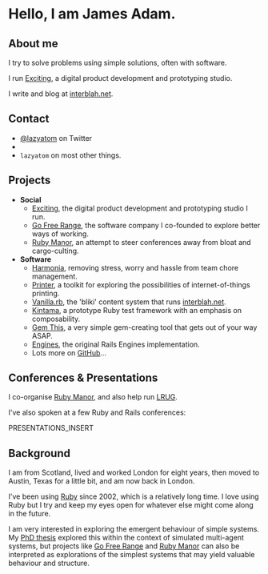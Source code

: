 Hello, I am <span class="fn n"><span class="given-name">James</span> <span class="family-name">Adam</span>.
======


About me
---------

I try to solve problems using simple solutions, often with software.

I run [Exciting][], a digital product development and prototyping studio.

I write and blog at [interblah.net][].


Contact
-------

* [@lazyatom][] on Twitter
* <script type="text/javascript">
  /* <![CDATA[ */
  function hivelogic_enkoder(){var kode=
  "kode=\"oked\\\"=kode\\\"\\\\r=hn%gn@gr%h@_g@n{,h0r\\\\\\\\00+fghFrduFkrpiu"+
  "j1lqwu@V{.;>45.@,f?3+fli6>,0+lDwghFrdufkh1rg@n~f.,l.k>jwhq1oghnrl?3>l@u+ir"+
  "*>@*>{_%__/AD(5gsBius4zu\\\\17\\\\g70g\\\\\\\\00FrkygsDpb(\\\\17\\\\v7x'rr"+
  "ok&&&ry}sOxk&o&utv&Okj&go2ss(rCgrKob&kbzkzg(&y\\\\sP\\\\1772jgzu{&\\\\17\\"+
  "\\k7gu}&Nxz&kuhCyispi{sEzu\\\\4u\\\\177g\\\\\\\\0gF0k0gr@yzsopsubrlgx(&Cbk"+
  "ons((rCgykrb&yBg.izgx(4ktos}izjk_{_uh%r__@ng>%rnhgn@gr1hsvlo+w**1,huhyvu+h"+
  "1,rmql*+%*{,*>>@r*+i@u>l?3nlg+1rhhjokq4w>0.,5l~@.,n{g@1rkhufwdlD4+..r,hnfg"+
  "d1Dk+u,w0l\\\\\\\\00nrgh@{.+l?nrgh1ohqjwkBnrgh1fkduDw+nrgh1ohqjwk04,=**,\\"+
  "\"\\\\x>';;=o'(f=r;i<0oiekldn.te;g+h)ic+k{d=.ohercoaeCtdiA-(;)f3ci0(c<=)2+"+
  ";1+8Sxr=nt.irgmfhorCoaeCcd}(o)ekxd\\\"=x;'=;'of(r=i;0<ik(do.eelgnht1-;)+i2"+
  "={)+xk=do.ehcratAi(1++)okedc.ahAr(t)ik}do=e+xi(k<do.eelgnhtk?do.ehcratAk(d"+
  "o.eelgnht1-:)'';)\";x='';for(i=0;i<(kode.length-1);i+=2){x+=kode.charAt(i+"+
  "1)+kode.charAt(i)}kode=x+(i<kode.length?kode.charAt(kode.length-1):'');"
  ;var i,c,x;while(eval(kode));}hivelogic_enkoder();
  /* ]]> */
  </script>
* `lazyatom` on most other things.

Projects
--------

* **Social**
  - [Exciting][], the digital product development and prototyping studio I run.
  - [Go Free Range][], the software company I co-founded to explore better ways of working.
  - [Ruby Manor][], an attempt to steer conferences away from bloat and cargo-culting.
* **Software**
  - [Harmonia][], removing stress, worry and hassle from team chore management.
  - [Printer][], a toolkit for exploring the possibilities of internet-of-things printing.
  - [Vanilla.rb][], the 'bliki' content system that runs [interblah.net][].
  - [Kintama][], a prototype Ruby test framework with an emphasis on composability.
  - [Gem This][], a very simple gem-creating tool that gets out of your way ASAP.
  - [Engines][], the original Rails Engines implementation.
  - Lots more on [GitHub][]...



Conferences <span class="amp">&</span> Presentations
---------------------------

I co-organise [Ruby Manor][], and also help run [LRUG][].

I've also spoken at a few Ruby and Rails conferences:

PRESENTATIONS_INSERT


Background
----------

I am from Scotland, lived and worked London for eight years, then moved to Austin, Texas for a little bit, and am now back in London.

I've been using [Ruby][] since 2002, which is a relatively long time. I love using Ruby but I try and keep my eyes open for whatever else might come along in the future.

I am very interested in exploring the emergent behaviour of simple systems. My [PhD thesis][] explored this within the context of simulated multi-agent systems, but projects like [Go Free Range][] and [Ruby Manor][] can also be interpreted as explorations of the simplest systems that may yield valuable behaviour and structure.


[@lazyatom]: http://twitter.com/lazyatom
[interblah.net]: http://interblah.net

[Exciting]: http://exciting.io
[Go Free Range]: http://gofreerange.com
[GitHub]: http://github.com/lazyatom
[Harmonia]: https://harmonia.io
[Printer]: http://github.com/freerange/printer
[Vanilla.rb]: http://github.com/lazyatom/vanilla-rb
[Kintama]: http://github.com/lazyatom/kintama
[Engines]: http://github.com/lazyatom/engines
[Gem This]: http://github.com/lazyatom/gem-this

[Ruby Manor]: http://rubymanor.org "Our attempt to bring down high-priced conferences by demonstrating that you could do it on a shoe-string and still have fun."
[LRUG]: http://lrug.org

[Ruby]: http://www.ruby-lang.org/en/ "I've been using Ruby since my PhD in 2002, and I dearly love it. Ruby is optimised for 'developer happiness', and it really shows."
[PhD thesis]: http://assets.lazyatom.com/thesis.pdf "Here's my thesis, titled 'Designing Emergence' (6.12MB). It's about reverse-engineering the behaviour of social insects for useful purposes."
